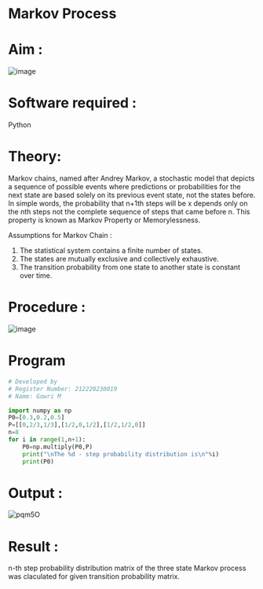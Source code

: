 # Markov Process


# Aim : 

![image](https://user-images.githubusercontent.com/104613195/170176804-7a25305b-c5e3-4b93-8201-8ebbe99765cc.png)

# Software required :  

Python

# Theory:

Markov chains, named after Andrey Markov, a stochastic model that depicts a sequence of possible events where predictions or probabilities for the next state are based solely on its previous event state, not the states before. In simple words, the probability that n+1th steps will be x depends only on the nth steps not the complete sequence of steps that came before n. This property is known as Markov Property or Memorylessness. 

Assumptions for Markov Chain :
1. The statistical system contains a finite number of states.
2. The states are mutually exclusive and collectively exhaustive.
3. The transition probability from one state to another state is constant over time.
# Procedure :

![image](https://user-images.githubusercontent.com/104613195/170175685-c6187523-f268-4a3b-b03d-8bbe62647a57.png)



# Program

```python
# Developed by
# Register Number: 212220230019
# Name: Gowri M

import numpy as np
P0=[0.3,0.2,0.5]
P=[[0,2/3,1/3],[1/2,0,1/2],[1/2,1/2,0]]
n=8
for i in range(1,n+1):
    P0=np.multiply(P0,P)
    print("\nThe %d - step probability distribution is\n"%i)
    print(P0)
```


# Output : 

![pqm5O](https://user-images.githubusercontent.com/77089743/171331942-9ee30a3e-eef6-45d9-88b3-aa4c8f0edc1a.PNG)


# Result :
n-th step probability distribution matrix of the three state Markov process was claculated for given transition probability matrix.

